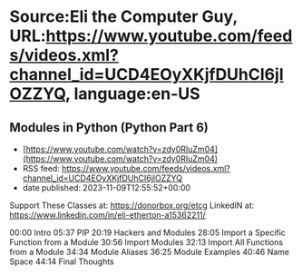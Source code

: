# Source:Eli the Computer Guy, URL:https://www.youtube.com/feeds/videos.xml?channel_id=UCD4EOyXKjfDUhCI6jlOZZYQ, language:en-US

## Modules in Python (Python Part 6)
 - [https://www.youtube.com/watch?v=zdy0RIuZm04](https://www.youtube.com/watch?v=zdy0RIuZm04)
 - RSS feed: https://www.youtube.com/feeds/videos.xml?channel_id=UCD4EOyXKjfDUhCI6jlOZZYQ
 - date published: 2023-11-09T12:55:52+00:00

Support These Classes at: https://donorbox.org/etcg
LinkedIN at: https://www.linkedin.com/in/eli-etherton-a15362211/

00:00 Intro
05:37 PIP
20:19 Hackers and Modules
28:05 Import a Specific Function from a Module
30:56 Import Modules
32:13 Import All Functions from a Module
34:34 Module Aliases
36:25 Module Examples
40:46 Name Space
44:14 Final Thoughts

